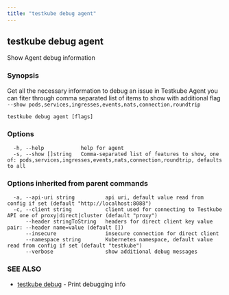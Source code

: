 ```yaml
---
title: "testkube debug agent"
---
```

<head>
  <meta name="docsearch:indexPrefix" content="reference-doc" />
</head>

## testkube debug agent

Show Agent debug information

### Synopsis

Get all the necessary information to debug an issue in Testkube Agent you can fiter through comma separated list of items to show with additional flag `--show pods,services,ingresses,events,nats,connection,roundtrip`

```
testkube debug agent [flags]
```

### Options

```
  -h, --help            help for agent
  -s, --show []string   Comma-separated list of features to show, one of: pods,services,ingresses,events,nats,connection,roundtrip, defaults to all
```

### Options inherited from parent commands

```
  -a, --api-uri string          api uri, default value read from config if set (default "http://localhost:8088")
  -c, --client string           client used for connecting to Testkube API one of proxy|direct|cluster (default "proxy")
      --header stringToString   headers for direct client key value pair: --header name=value (default [])
      --insecure                insecure connection for direct client
      --namespace string        Kubernetes namespace, default value read from config if set (default "testkube")
      --verbose                 show additional debug messages
```

### SEE ALSO

* [testkube debug](testkube-debug.md)	 - Print debugging info


